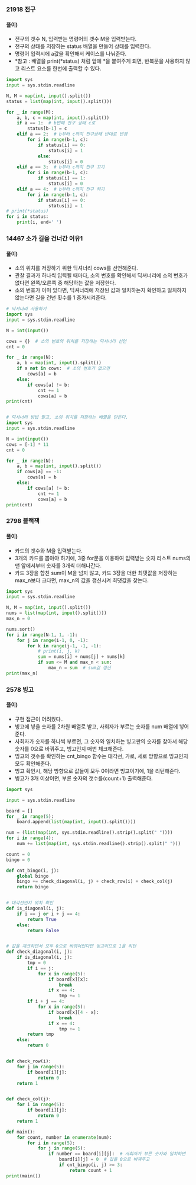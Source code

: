 ### 21918 전구
#### 풀이) 
- 전구의 갯수 N, 입력받는 명령어의 갯수 M을 입력받는다.
- 전구의 상태를 저장하는 status 배열을 만들어 상태를 입력한다. 
- 명령어 입력시에 a값을 확인해서 케이스를 나눠준다. 
- *참고 : 배열을 print(*status) 처럼 앞에 *을 붙여주게 되면, 반복문을 사용하지 않고 리스트 요소를 한번에 출력할 수 있다. 
```python
import sys
input = sys.stdin.readline

N, M = map(int, input().split())
status = list(map(int, input().split()))

for _ in range(M):
    a, b, c = map(int, input().split())
    if a == 1:  # b번째 전구 상태 c로
        status[b-1] = c
    elif a == 2:  # b부터 c까지 전구상태 반대로 변경
        for i in range(b-1, c):
            if status[i] == 0:
                status[i] = 1
            else:
                status[i] = 0
    elif a == 3:  # b부터 c까지 전구 끄기
        for i in range(b-1, c):
            if status[i] == 1:
                status[i] = 0
    elif a == 4:  # b부터 c까지 전구 켜기
        for i in range(b-1, c):
            if status[i] == 0:
                status[i] = 1
# print(*status)
for i in status:
    print(i, end=' ')
```

### 14467 소가 길을 건너간 이유1
#### 풀이) 
- 소의 위치를 저장하기 위한 딕셔너리 cows를 선언해준다.
- 관찰 결과가 하나씩 입력될 때마다, 소의 번호를 확인해서 딕셔너리에 소의 번호가 없다면 왼쪽/오른쪽 중 해당하는 값을 저장한다.
- 소의 번호가 이미 있다면, 딕셔너리에 저장된 값과 일치하는지 확인하고 일치하지 않는다면 길을 건넌 횟수를 1 증가시켜준다.

```python
# 딕셔너리 사용하기
import sys
input = sys.stdin.readline

N = int(input())

cows = {}  # 소의 번호와 위치를 저장하는 딕셔너리 선언
cnt = 0

for _ in range(N):
    a, b = map(int, input().split())
    if a not in cows:  # 소의 번호가 없으면
        cows[a] = b
    else:
        if cows[a] != b:
            cnt += 1
            cows[a] = b
print(cnt)


# 딕셔너리 방법 말고, 소의 위치를 저장하는 배열을 만든다. 
import sys
input = sys.stdin.readline

N = int(input())
cows = [-1] * 11
cnt = 0

for _ in range(N):
    a, b = map(int, input().split())
    if cows[a] == -1:
        cows[a] = b
    else:
        if cows[a] != b:
            cnt += 1
            cows[a] = b
print(cnt)
```

### 2798 블랙잭
#### 풀이)
- 카드의 갯수와 M을 입력받는다. 
- 3개의 카드를 뽑아야 하기에, 3중 for문을 이용하여 입력받는 숫자 리스트 nums의 맨 앞에서부터 숫자를 3개씩 더해나간다.
- 카드 3장을 합친 sum이 M을 넘지 않고, 카드 3장을 더한 최댓값을 저장하는 max_n보다 크다면, max_n의 값을 갱신시켜 최댓값을 찾는다.

```python
import sys
input = sys.stdin.readline

N, M = map(int, input().split())
nums = list(map(int, input().split()))
max_n = 0

nums.sort()
for i in range(N-1, 1, -1):
    for j in range(i-1, 0, -1):
        for k in range(j-1, -1, -1):
            # print(i, j, k)
            sum = nums[i] + nums[j] + nums[k]
            if sum <= M and max_n < sum:
                max_n = sum  # sum값 갱신
print(max_n)
```

### 2578 빙고
#### 풀이) 
- 구현 접근이 어려웠다..
- 빙고에 넣을 숫자를 2차원 배열로 받고, 사회자가 부르는 숫자를 num 배열에 넣어준다.
- 사회자가 숫자를 하나씩 부르면, 그 숫자와 일치하는 빙고판의 숫자를 찾아서 해당 숫자를 0으로 바꿔주고, 빙고인지 매번 체크해준다.
- 빙고의 갯수를 확인하는 cnt_bingo 함수는 대각선, 가로, 세로 방향으로 빙고인지 모두 확인해준다.
- 빙고 확인시, 해당 방향으로 값들이 모두 0이라면 빙고이기에, 1을 리턴해준다.
- 빙고가 3개 이상이면, 부른 숫자의 갯수를(count+1) 출력해준다.
```python
import sys

input = sys.stdin.readline

board = []
for _ in range(5):
    board.append(list(map(int, input().split())))

num = (list(map(int, sys.stdin.readline().strip().split(" "))))
for i in range(4):
    num += list(map(int, sys.stdin.readline().strip().split(" ")))

count = 0
bingo = 0

def cnt_bingo(i, j):
    global bingo
    bingo += check_diagonal(i, j) + check_row(i) + check_col(j)
    return bingo


# 대각선인지 위치 확인
def is_diagonal(i, j):
    if i == j or i + j == 4:
        return True
    else:
        return False


# 값을 체크하면서 모두 0으로 바뀌어있다면 빙고이므로 1을 리턴
def check_diagonal(i, j):
    if is_diagonal(i, j):
        tmp = 0
        if i == j:
            for x in range(5):
                if board[x][x]:
                    break
                if x == 4:
                    tmp += 1
        if i + j == 4:
            for x in range(5):
                if board[x][4 - x]:
                    break
                if x == 4:
                    tmp += 1
        return tmp
    else:
        return 0


def check_row(i):
    for j in range(5):
        if board[i][j]:
            return 0
    return 1


def check_col(j):
    for i in range(5):
        if board[i][j]:
            return 0
    return 1

def main():
    for count, number in enumerate(num):
        for i in range(5):
            for j in range(5):
                if number == board[i][j]:  # 사회자가 부른 숫자와 일치하면
                    board[i][j] = 0  # 값을 0으로 바꿔주고
                    if cnt_bingo(i, j) >= 3:
                        return count + 1
print(main())

```